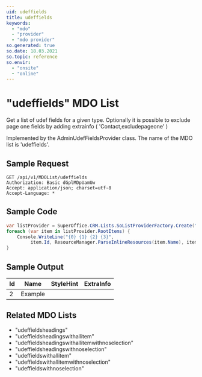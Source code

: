 ```yaml
---
uid: udeffields
title: udeffields
keywords:
  - "mdo"
  - "provider"
  - "mdo provider"
so.generated: true
so.date: 18.03.2021
so.topic: reference
so.envir:
  - "onsite"
  - "online"
---
```


# "udeffields" MDO List
Get a list of udef fields for a given type.
Optionally it is possible to exclude page one fields by adding extrainfo ( 'Contact,excludepageone' )



Implemented by the <see cref="T:SuperOffice.CRM.Lists.AdminUdefFieldsProvider">AdminUdefFieldsProvider</see> class.
The name of the MDO list is 'udeffields'.




## Sample Request

```http!
GET /api/v1/MDOList/udeffields
Authorization: Basic dGplMDpUamUw
Accept: application/json; charset=utf-8
Accept-Language: *

```

## Sample Code
```cs
var listProvider = SuperOffice.CRM.Lists.SoListProviderFactory.Create("udeffields", forceFlatList: true);
foreach (var item in listProvider.RootItems) {
    Console.WriteLine("{0} {1} {2} {3}", 
         item.Id, ResourceManager.ParseInlineResources(item.Name), item.StyleHint, item.ExtraInfo);
}
```

## Sample Output

|Id   | Name  |StyleHint|ExtraInfo |
| --- | ----- | ------- | -------- |
| 2 | Example | | |


## Related MDO Lists

* "udeffieldsheadings"
* "udeffieldsheadingswithallitem"
* "udeffieldsheadingswithallitemwithnoselection"
* "udeffieldsheadingswithnoselection"
* "udeffieldswithallitem"
* "udeffieldswithallitemwithnoselection"
* "udeffieldswithnoselection"
